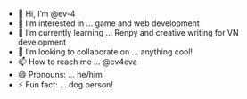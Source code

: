 - 👋 Hi, I’m @ev-4
- 👀 I’m interested in ... game and web development
- 🌱 I’m currently learning ... Renpy and creative writing for VN development
- 💞️ I’m looking to collaborate on ... anything cool!
- 📫 How to reach me ... @ev4eva
- 😄 Pronouns: ... he/him
- ⚡ Fun fact: ... dog person!

<!---
ev-4/ev-4 is a ✨ special ✨ repository because its `README.md` (this file) appears on your GitHub profile.
You can click the Preview link to take a look at your changes.
--->
